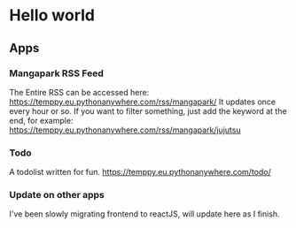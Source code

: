 # Hello world

## Apps

### Mangapark RSS Feed
The Entire RSS can be accessed here: https://temppy.eu.pythonanywhere.com/rss/mangapark/
It updates once every hour or so. If you want to filter something, just add the keyword at the end, for example: https://temppy.eu.pythonanywhere.com/rss/mangapark/jujutsu

### Todo
A todolist written for fun. https://temppy.eu.pythonanywhere.com/todo/

### Update on other apps
I've been slowly migrating frontend to reactJS, will update here as I finish.
